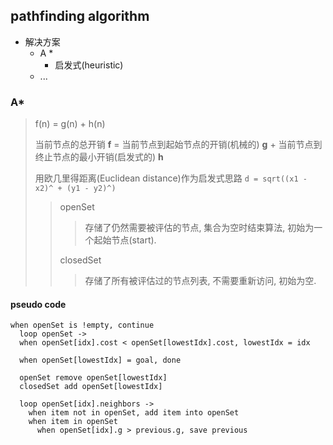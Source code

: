 ## pathfinding algorithm

- 解决方案
    - A *
        - 启发式(heuristic)
    - ...

### A*

> f(n) = g(n) + h(n)
>
> 当前节点的总开销 __f__ = 当前节点到起始节点的开销(机械的) __g__ + 当前节点到终止节点的最小开销(启发式的) __h__
>
> 用欧几里得距离(Euclidean distance)作为启发式思路 `d = sqrt((x1 - x2)^ + (y1 - y2)^)`
>
> > openSet
> > > 存储了仍然需要被评估的节点, 集合为空时结束算法, 初始为一个起始节点(start).
> >
> > closedSet
> > > 存储了所有被评估过的节点列表, 不需要重新访问, 初始为空.

#### pseudo code

```
when openSet is !empty, continue
  loop openSet -> 
  when openSet[idx].cost < openSet[lowestIdx].cost, lowestIdx = idx 

  when openSet[lowestIdx] = goal, done
  
  openSet remove openSet[lowestIdx]
  closedSet add openSet[lowestIdx]
  
  loop openSet[idx].neighbors ->
    when item not in openSet, add item into openSet
    when item in openSet
      when openSet[idx].g > previous.g, save previous
```
